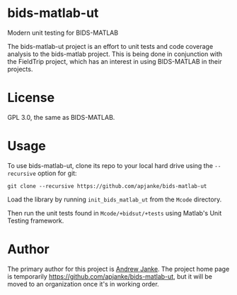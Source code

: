# bids-matlab-ut

Modern unit testing for BIDS-MATLAB

The bids-matlab-ut project is an effort to unit tests and code coverage analysis to the bids-matlab project. This is being done in conjunction with the FieldTrip project, which has an interest in using BIDS-MATLAB in their projects.

# License

GPL 3.0, the same as BIDS-MATLAB.

# Usage

To use bids-matlab-ut, clone its repo to your local hard drive using the `--recursive` option for git:

```
git clone --recursive https://github.com/apjanke/bids-matlab-ut
```

Load the library by running `init_bids_matlab_ut` from the `Mcode` directory.

Then run the unit tests found in `Mcode/+bidsut/+tests` using Matlab's Unit Testing framework.

# Author

The primary author for this project is [Andrew Janke](https://apjanke.net). The project home page is temporarily https://github.com/apjanke/bids-matlab-ut, but it will be moved to an organization once it's in working order.
